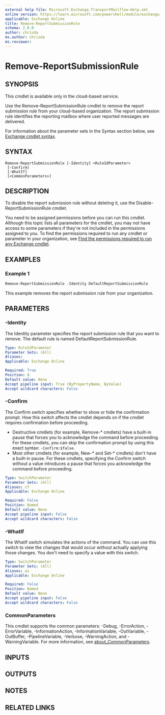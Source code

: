 ```yaml
---
external help file: Microsoft.Exchange.TransportMailflow-Help.xml
online version: https://learn.microsoft.com/powershell/module/exchange/remove-reportsubmissionrule
applicable: Exchange Online
title: Remove-ReportSubmissionRule
schema: 2.0.0
author: chrisda
ms.author: chrisda
ms.reviewer:
---
```


# Remove-ReportSubmissionRule

## SYNOPSIS
This cmdlet is available only in the cloud-based service.

Use the Remove-ReportSubmissionRule cmdlet to remove the report submission rule from your cloud-based organization. The report submission rule identifies the reporting mailbox where user reported messages are delivered.

For information about the parameter sets in the Syntax section below, see [Exchange cmdlet syntax](https://learn.microsoft.com/powershell/exchange/exchange-cmdlet-syntax).

## SYNTAX

```
Remove-ReportSubmissionRule [-Identity] <RuleIdParameter>
 [-Confirm]
 [-WhatIf]
 [<CommonParameters>]
```

## DESCRIPTION
To disable the report submission rule without deleting it, use the Disable-ReportSubmissionRule cmdlet.

You need to be assigned permissions before you can run this cmdlet. Although this topic lists all parameters for the cmdlet, you may not have access to some parameters if they're not included in the permissions assigned to you. To find the permissions required to run any cmdlet or parameter in your organization, see [Find the permissions required to run any Exchange cmdlet](https://learn.microsoft.com/powershell/exchange/find-exchange-cmdlet-permissions).

## EXAMPLES

### Example 1
```powershell
Remove-ReportSubmissionRule -Identity DefaultReportSubmissionRule
```

This example removes the report submission rule from your organization.

## PARAMETERS

### -Identity
The Identity parameter specifies the report submission rule that you want to remove. The default rule is named DefaultReportSubmissionRule.

```yaml
Type: RuleIdParameter
Parameter Sets: (All)
Aliases:
Applicable: Exchange Online

Required: True
Position: 0
Default value: None
Accept pipeline input: True (ByPropertyName, ByValue)
Accept wildcard characters: False
```

### -Confirm
The Confirm switch specifies whether to show or hide the confirmation prompt. How this switch affects the cmdlet depends on if the cmdlet requires confirmation before proceeding.

- Destructive cmdlets (for example, Remove-\* cmdlets) have a built-in pause that forces you to acknowledge the command before proceeding. For these cmdlets, you can skip the confirmation prompt by using this exact syntax: `-Confirm:$false`.
- Most other cmdlets (for example, New-\* and Set-\* cmdlets) don't have a built-in pause. For these cmdlets, specifying the Confirm switch without a value introduces a pause that forces you acknowledge the command before proceeding.

```yaml
Type: SwitchParameter
Parameter Sets: (All)
Aliases: cf
Applicable: Exchange Online

Required: False
Position: Named
Default value: None
Accept pipeline input: False
Accept wildcard characters: False
```

### -WhatIf
The WhatIf switch simulates the actions of the command. You can use this switch to view the changes that would occur without actually applying those changes. You don't need to specify a value with this switch.

```yaml
Type: SwitchParameter
Parameter Sets: (All)
Aliases: wi
Applicable: Exchange Online

Required: False
Position: Named
Default value: None
Accept pipeline input: False
Accept wildcard characters: False
```

### CommonParameters
This cmdlet supports the common parameters: -Debug, -ErrorAction, -ErrorVariable, -InformationAction, -InformationVariable, -OutVariable, -OutBuffer, -PipelineVariable, -Verbose, -WarningAction, and -WarningVariable. For more information, see [about_CommonParameters](https://go.microsoft.com/fwlink/p/?LinkID=113216).

## INPUTS

## OUTPUTS

## NOTES

## RELATED LINKS
